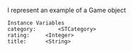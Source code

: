 I represent an example of a Game object

    Instance Variables
	category:		<STCategory>
	rating:		<Integer>
	title:		<String>

